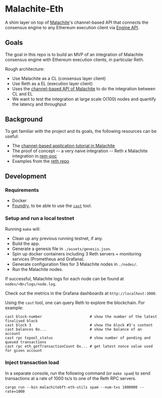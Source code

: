 # Malachite-Eth

A shim layer on top of [Malachite][malachite]'s channel-based API that connects the consensus engine
to any Ethereum execution client via [Engine API][engine-api].

## Goals

The goal in this repo is to build an MVP of an integration of Malachite consensus engine with
Ethereum execution clients, in particular Reth.

Rough architecture:
- Use Malachite as a CL (consensus layer client)
- Use Reth as a EL (execution layer client)
- Uses the [channel-based API of Malachite](<[url](https://github.com/informalsystems/malachite/tree/main/code/examples/channel)>) to do the integration between CL and EL
- We want to test the integration at large scale O(100) nodes and quantify the latency and throughput

## Background

To get familiar with the project and its goals, the following resources can be useful:
- The [channel-based application tutorial in Malachite](<[url](https://github.com/informalsystems/malachite/blob/main/docs/tutorials/channels.md)>)
- The proof of concept -- a very naive integration -- Reth x Malachite integration in [rem-poc](<[url](https://github.com/adizere/rem-poc)>)
- Examples from the [reth repo](<[url](https://github.com/paradigmxyz/reth/tree/main/examples)>)

## Development

### Requirements

- Docker
- [Foundry][foundry], to be able to use the [`cast`][cast] tool.

### Setup and run a local testnet

Running `make` will:
- Clean up any previous running testnet, if any.
- Build the app.
- Generate a genesis file in `./assets/genesis.json`.
- Spin up docker containers including 3 Reth servers + monitoring services (Prometheus and Grafana).
- Generate configuration files for 3 Malachite nodes in `./nodes/`.
- Run the Malachite nodes.

If successful, Malachite logs for each node can be found at `nodes/<N>/logs/node.log`.

Check out the metrics in the Grafana dashboards at `http://localhost:3000`.

Using the `cast` tool, one can query Reth to explore the blockchain. For example:
```
cast block-number                      # show the number of the latest finalised block
cast block 3                           # show the block #3's content
cast balances 0x...                    # show the balance of an account
cast rpc txpool_status                 # show number of pending and queued transactions
cast rpc eth_getTransactionCount 0x... # get latest nonce value used for given account
```

### Inject transaction load

In a separate console, run the following command (or `make spam`) to send transactions at a rate of
1000 tx/s to one of the Reth RPC servers.
```
cargo run --bin malachitebft-eth-utils spam --num-txs 1000000 --rate=1000
```

[malachite]: https://github.com/informalsystems/malachite
[engine-api]: https://github.com/ethereum/execution-apis/tree/main/src/engine
[foundry]: https://book.getfoundry.sh/getting-started/installation
[cast]: https://book.getfoundry.sh/cast/
